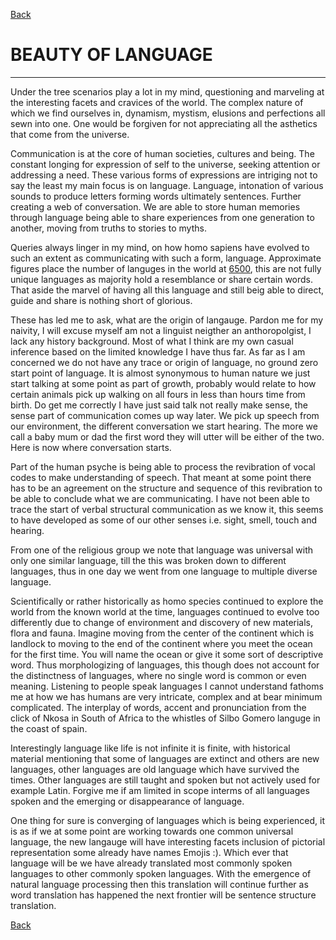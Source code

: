 [Back](https://qprop.github.io/Galaxy-of-Thoughts/)

# **BEAUTY OF LANGUAGE**
-------------------------

Under the tree scenarios play a lot in my mind, questioning and marveling at the interesting facets and cravices of the world. The complex nature of which we find ourselves in, dynamism, mystism, elusions and perfections all sewn into one. One would be forgiven for not appreciating all the asthetics that come from the universe.


Communication is at the core of human societies, cultures and being. The constant longing for expression of self to the universe, seeking attention or addressing a need. These various forms of expressions are intriging not to say the least my main focus is on language.
Language, intonation of various sounds to produce letters forming words ultimately sentences. Further creating a web of conversation. We are able to store human memories through language being able to share experiences from one generation to another, moving from truths to stories to myths.


Queries always linger in my mind, on how homo sapiens have evolved to such an extent as communicating with such a form, language. Approximate figures place the number of languges in the world at [6500](https://www.infoplease.com/askeds/how-many-spoken-languages), this are not fully unique languages as majority hold a resemblance or share certain words. That aside the marvel of having all this language and still beig able to direct, guide and share is nothing short of glorious.


These has led me to ask, what are the origin of langauge. Pardon me for my naivity, I will excuse myself am not a linguist neigther an anthoropolgist, I lack any history background. Most of what I think are my own casual inference based on the limited knowledge I have thus far. 
As far as I am concerned we do not have any trace or origin of language, no ground zero start point of language. It is almost synonymous to human nature we just start talking at some point as part of growth, probably would relate to how certain animals pick up walking on all fours in less than hours time from birth. Do get me correctly I have just said talk not really make sense, the sense part of communication comes up way later. We pick up speech from our environment, the different conversation we start hearing. The more we call a baby mum or dad the first word they will utter will be either of the two. Here is now where conversation starts.


Part of the human psyche is being able to process the revibration of vocal codes to make understanding of speech. That meant at some point there has to be an agreement on the structure and sequence of this revibration to be able to conclude what we are communicating.
I have not been able to trace the start of verbal structural communication as we know it, this seems to have developed as some of our other senses i.e. sight, smell, touch and hearing. 


From one of the religious group we note that language was universal with only one similar language, till the this was broken down to different languages, thus in one day we went from one language to multiple diverse language.


Scientifically or rather historically as homo species continued to explore the world from the known world at the time, languages continued to evolve too differently due to change of environment and discovery of new materials, flora and fauna. Imagine moving from the center of the continent which is landlock to moving to the end of the continent where you meet the ocean for the first time. You will name the ocean or give it some sort of descriptive word. Thus morphologizing of languages, this though does not account for the distinctness of languages, where no single word is common or even meaning. Listening to people speak languages I cannot understand fathoms me at how we has humans are very intricate, complex and at bear minimum complicated. The interplay of words, accent and pronunciation from the click of Nkosa in South of Africa to the whistles of Silbo Gomero languge in the coast of spain.


Interestingly language like life is not infinite it is finite, with historical material mentioning that some of languages are extinct and others are new languages, other languages are old language which have survived the times. Other languages are still taught and spoken but not actively used for example Latin. Forgive me if am limited in scope interms of all languages spoken and the emerging or disappearance of language. 


One thing for sure is converging of languages which is being experienced, it is as if we at some point are working towards one common universal language, the new langauge will have interesting facets inclusion of pictorial representation some already have names Emojis :). Which ever that language will be we have already translated most commonly spoken languages to other commonly spoken languages. With the emergence of natural language processing then this translation will continue further as word translation has happened the next frontier will be sentence structure translation.


[Back](https://qprop.github.io/Galaxy-of-Thoughts/)
